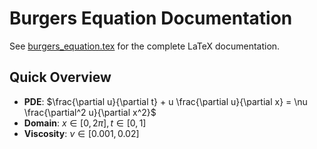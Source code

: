 # Burgers Equation Documentation

See [burgers_equation.tex](burgers_equation.tex) for the complete LaTeX documentation.

## Quick Overview
- **PDE**: $\frac{\partial u}{\partial t} + u \frac{\partial u}{\partial x} = \nu \frac{\partial^2 u}{\partial x^2}$
- **Domain**: $x \in [0, 2\pi], t \in [0, 1]$
- **Viscosity**: $\nu \in [0.001, 0.02]$
